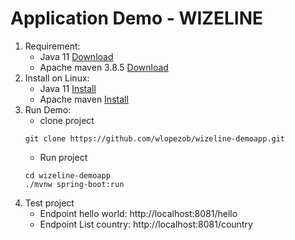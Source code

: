 # Application Demo - WIZELINE
1. Requirement:
    * Java 11 [Download](https://www.oracle.com/java/technologies/javase/jdk11-archive-downloads.html)
    * Apache maven 3.8.5 [Download](https://dlcdn.apache.org/maven/maven-3/3.8.5/source/apache-maven-3.8.5-src.zip)
2. Install on Linux:
   * Java 11 [Install](https://computingforgeeks.com/how-to-install-java-11-on-ubuntu-linux/)
   * Apache maven [Install](https://maven.apache.org/install.html)
3. Run Demo:
    * clone project
   ```
   git clone https://github.com/wlopezob/wizeline-demoapp.git
    ```
    * Run project
   ```
   cd wizeline-demoapp
   ./mvnw spring-boot:run 
    ```
4. Test project
   * Endpoint hello world: http://localhost:8081/hello
   * Endpoint List country: http://localhost:8081/country
